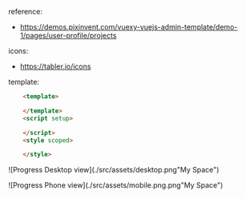reference: 
- https://demos.pixinvent.com/vuexy-vuejs-admin-template/demo-1/pages/user-profile/projects

icons: 
- https://tabler.io/icons


template:

```html
    <template>

    </template>
    <script setup>

    </script>
    <style scoped>

    </style>
```

![Progress Desktop view](./src/assets/desktop.png"My Space")

![Progress Phone view](./src/assets/mobile.png.png"My Space")